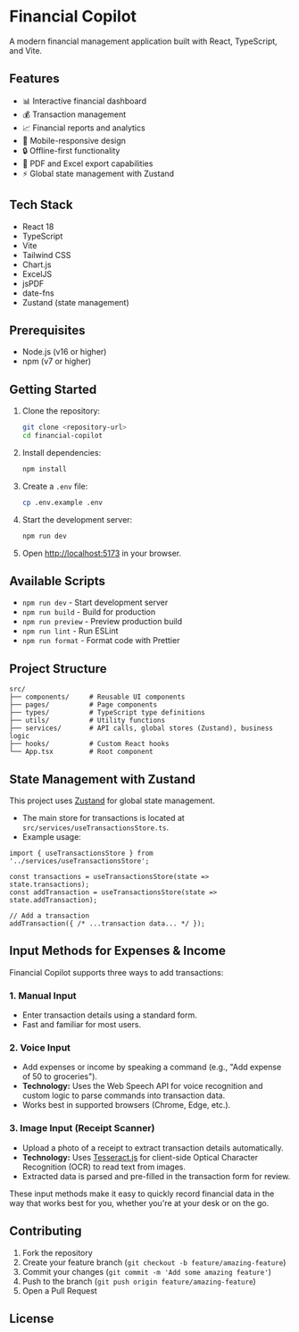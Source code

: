 # Financial Copilot

A modern financial management application built with React, TypeScript, and Vite.

## Features

- 📊 Interactive financial dashboard
- 💰 Transaction management
- 📈 Financial reports and analytics
- 📱 Mobile-responsive design
- 🔒 Offline-first functionality
- 📄 PDF and Excel export capabilities
- ⚡ Global state management with Zustand

## Tech Stack

- React 18
- TypeScript
- Vite
- Tailwind CSS
- Chart.js
- ExcelJS
- jsPDF
- date-fns
- Zustand (state management)

## Prerequisites

- Node.js (v16 or higher)
- npm (v7 or higher)

## Getting Started

1. Clone the repository:
   ```bash
   git clone <repository-url>
   cd financial-copilot
   ```

2. Install dependencies:
   ```bash
   npm install
   ```

3. Create a `.env` file:
   ```bash
   cp .env.example .env
   ```

4. Start the development server:
   ```bash
   npm run dev
   ```

5. Open [http://localhost:5173](http://localhost:5173) in your browser.

## Available Scripts

- `npm run dev` - Start development server
- `npm run build` - Build for production
- `npm run preview` - Preview production build
- `npm run lint` - Run ESLint
- `npm run format` - Format code with Prettier

## Project Structure

```
src/
├── components/     # Reusable UI components
├── pages/          # Page components
├── types/          # TypeScript type definitions
├── utils/          # Utility functions
├── services/       # API calls, global stores (Zustand), business logic
├── hooks/          # Custom React hooks
└── App.tsx         # Root component
```

## State Management with Zustand

This project uses [Zustand](https://github.com/pmndrs/zustand) for global state management.

- The main store for transactions is located at `src/services/useTransactionsStore.ts`.
- Example usage:

```tsx
import { useTransactionsStore } from '../services/useTransactionsStore';

const transactions = useTransactionsStore(state => state.transactions);
const addTransaction = useTransactionsStore(state => state.addTransaction);

// Add a transaction
addTransaction({ /* ...transaction data... */ });
```

## Input Methods for Expenses & Income

Financial Copilot supports three ways to add transactions:

### 1. Manual Input
- Enter transaction details using a standard form.
- Fast and familiar for most users.

### 2. Voice Input
- Add expenses or income by speaking a command (e.g., "Add expense of 50 to groceries").
- **Technology:** Uses the Web Speech API for voice recognition and custom logic to parse commands into transaction data.
- Works best in supported browsers (Chrome, Edge, etc.).

### 3. Image Input (Receipt Scanner)
- Upload a photo of a receipt to extract transaction details automatically.
- **Technology:** Uses [Tesseract.js](https://github.com/naptha/tesseract.js) for client-side Optical Character Recognition (OCR) to read text from images.
- Extracted data is parsed and pre-filled in the transaction form for review.

These input methods make it easy to quickly record financial data in the way that works best for you, whether you're at your desk or on the go.

## Contributing

1. Fork the repository
2. Create your feature branch (`git checkout -b feature/amazing-feature`)
3. Commit your changes (`git commit -m 'Add some amazing feature'`)
4. Push to the branch (`git push origin feature/amazing-feature`)
5. Open a Pull Request

## License

